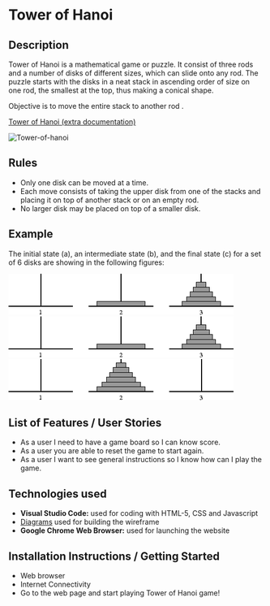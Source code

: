 # Tower of Hanoi

## Description
Tower of Hanoi is a mathematical game or puzzle. It consist of three rods and a number of disks of different sizes, which can slide onto any rod.
The puzzle starts with the disks in a neat stack in ascending order of size on one rod, the smallest at the top, thus making a conical shape.

Objective is to move the entire stack to another rod .

[Tower of Hanoi (extra documentation)](https://en.wikipedia.org/wiki/Tower_of_Hanoi) 

![Tower-of-hanoi](https://github.com/gcruz16/tower-of-hanoi/blob/master/img/Tower-of-hanoi.gif)

## Rules
* Only one disk can be moved at a time.
* Each move consists of taking the upper disk from one of the stacks and placing it on top of another stack or on an empty rod.
* No larger disk may be placed on top of a smaller disk.

## Example

The initial state (a), an intermediate state (b), and the final state (c) for a set of 6 disks are showing in the following figures:

![](https://github.com/gcruz16/tower-of-hanoi/blob/master/img/hanoi_example.png)
![](https://github.com/gcruz16/tower-of-hanoi/blob/master/img/hanoi_example2.png)
![](https://github.com/gcruz16/tower-of-hanoi/blob/master/img/hanoi_example3.png)



## List of Features / User Stories
* As a user I need to have a game board so I can know score. 
* As a user you are able to reset the game to start again.
* As a user I want to see general instructions so I know how can I play the game.


## Technologies used
* **Visual Studio Code:** used for coding with HTML-5, CSS and Javascript
* [Diagrams](https://app.diagrams.net/)  used for building the wireframe
* **Google Chrome Web Browser:** used for launching the website

## Installation Instructions / Getting Started
* Web browser
* Internet Connectivity
* Go to the web page and start playing Tower of Hanoi game!

